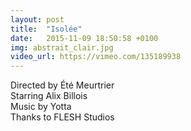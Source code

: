 ```yaml
---
layout: post
title:  "Isolée"
date:   2015-11-09 18:50:58 +0100
img: abstrait_clair.jpg
video_url: https://vimeo.com/135189938
---
```


Directed by Été Meurtrier  
Starring Alix Billois  
Music by Yotta  
Thanks to FLESH Studios  